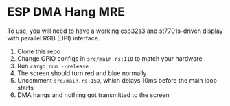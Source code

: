# ESP DMA Hang MRE

To use, you will need to have a working esp32s3 and st7701s-driven display with parallel RGB (DPI) interface.

1. Clone this repo
2. Change GPIO configs in `src/main.rs:110` to match your hardware
3. Run `cargo run --release`
4. The screen should turn red and blue normally
5. Uncomment `src/main.rs:159`, which delays 10ms before the main loop starts
6. DMA hangs and nothing got transmitted to the screen
